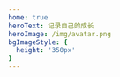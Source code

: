 ```yaml
---
home: true
heroText: 记录自己的成长
heroImage: /img/avatar.png
bgImageStyle: {
  height: '350px'
}
---
```



